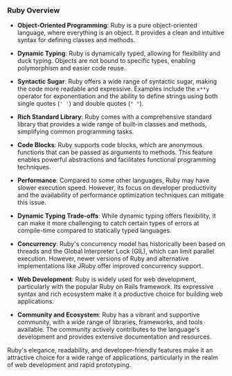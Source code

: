 ### Ruby Overview

- **Object-Oriented Programming**: Ruby is a pure object-oriented language, where everything is an object. It provides a clean and intuitive syntax for defining classes and methods.

- **Dynamic Typing**: Ruby is dynamically typed, allowing for flexibility and duck typing. Objects are not bound to specific types, enabling polymorphism and easier code reuse.

- **Syntactic Sugar**: Ruby offers a wide range of syntactic sugar, making the code more readable and expressive. Examples include the `x**y` operator for exponentiation and the ability to define strings using both single quotes (`' '`) and double quotes (`" "`).

- **Rich Standard Library**: Ruby comes with a comprehensive standard library that provides a wide range of built-in classes and methods, simplifying common programming tasks.

- **Code Blocks**: Ruby supports code blocks, which are anonymous functions that can be passed as arguments to methods. This feature enables powerful abstractions and facilitates functional programming techniques.

- **Performance**: Compared to some other languages, Ruby may have slower execution speed. However, its focus on developer productivity and the availability of performance optimization techniques can mitigate this issue.

- **Dynamic Typing Trade-offs**: While dynamic typing offers flexibility, it can make it more challenging to catch certain types of errors at compile-time compared to statically typed languages.

- **Concurrency**: Ruby's concurrency model has historically been based on threads and the Global Interpreter Lock (GIL), which can limit parallel execution. However, newer versions of Ruby and alternative implementations like JRuby offer improved concurrency support.

- **Web Development**: Ruby is widely used for web development, particularly with the popular Ruby on Rails framework. Its expressive syntax and rich ecosystem make it a productive choice for building web applications.

- **Community and Ecosystem**: Ruby has a vibrant and supportive community, with a wide range of libraries, frameworks, and tools available. The community actively contributes to the language's development and provides extensive documentation and resources.

Ruby's elegance, readability, and developer-friendly features make it an attractive choice for a wide range of applications, particularly in the realm of web development and rapid prototyping.
